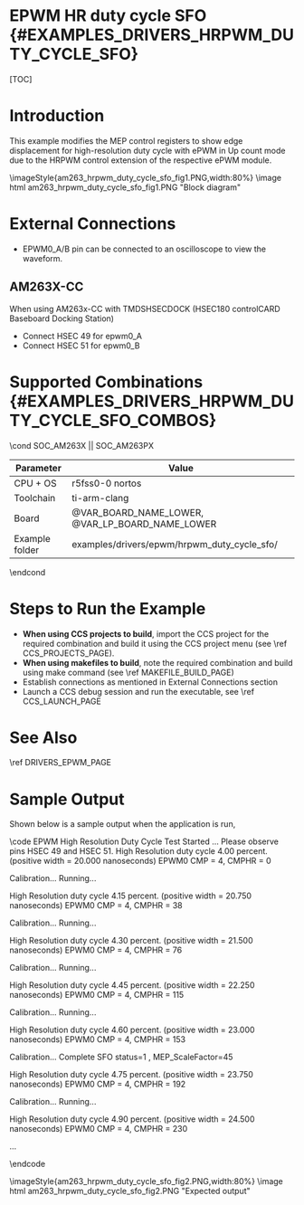 # EPWM HR duty cycle SFO {#EXAMPLES_DRIVERS_HRPWM_DUTY_CYCLE_SFO}

[TOC]

# Introduction

This example modifies the MEP control registers to show edge displacement for high-resolution duty cycle with ePWM in Up count mode due to the HRPWM control extension of the respective ePWM module.

\imageStyle{am263_hrpwm_duty_cycle_sfo_fig1.PNG,width:80%}
\image html am263_hrpwm_duty_cycle_sfo_fig1.PNG "Block diagram"

# External Connections
- EPWM0_A/B pin can be connected to an oscilloscope to view the waveform.

## AM263X-CC
When using AM263x-CC with TMDSHSECDOCK (HSEC180 controlCARD Baseboard Docking Station)
- Connect HSEC 49 for epwm0_A
- Connect HSEC 51 for epwm0_B


# Supported Combinations {#EXAMPLES_DRIVERS_HRPWM_DUTY_CYCLE_SFO_COMBOS}

\cond SOC_AM263X || SOC_AM263PX

 Parameter      | Value
 ---------------|-----------
 CPU + OS       | r5fss0-0 nortos
 Toolchain      | ti-arm-clang
 Board          | @VAR_BOARD_NAME_LOWER, @VAR_LP_BOARD_NAME_LOWER
 Example folder | examples/drivers/epwm/hrpwm_duty_cycle_sfo/

\endcond

# Steps to Run the Example

- **When using CCS projects to build**, import the CCS project for the required combination
  and build it using the CCS project menu (see \ref CCS_PROJECTS_PAGE).
- **When using makefiles to build**, note the required combination and build using
  make command (see \ref MAKEFILE_BUILD_PAGE)
- Establish connections as mentioned in External Connections section
- Launch a CCS debug session and run the executable, see \ref CCS_LAUNCH_PAGE

# See Also

\ref DRIVERS_EPWM_PAGE

# Sample Output

Shown below is a sample output when the application is run,

\code
EPWM High Resolution Duty Cycle Test Started ...
Please observe pins HSEC 49 and HSEC 51.
High Resolution duty cycle 4.00 percent. (positive width = 20.000 nanoseconds)
EPWM0 CMP = 4, CMPHR = 0

Calibration... Running...

High Resolution duty cycle 4.15 percent. (positive width = 20.750 nanoseconds)
EPWM0 CMP = 4, CMPHR = 38

Calibration... Running...

High Resolution duty cycle 4.30 percent. (positive width = 21.500 nanoseconds)
EPWM0 CMP = 4, CMPHR = 76

Calibration... Running...

High Resolution duty cycle 4.45 percent. (positive width = 22.250 nanoseconds)
EPWM0 CMP = 4, CMPHR = 115

Calibration... Running...

High Resolution duty cycle 4.60 percent. (positive width = 23.000 nanoseconds)
EPWM0 CMP = 4, CMPHR = 153

Calibration... Complete
SFO status=1 , MEP_ScaleFactor=45

High Resolution duty cycle 4.75 percent. (positive width = 23.750 nanoseconds)
EPWM0 CMP = 4, CMPHR = 192

Calibration... Running...

High Resolution duty cycle 4.90 percent. (positive width = 24.500 nanoseconds)
EPWM0 CMP = 4, CMPHR = 230

…

\endcode

\imageStyle{am263_hrpwm_duty_cycle_sfo_fig2.PNG,width:80%}
\image html am263_hrpwm_duty_cycle_sfo_fig2.PNG "Expected output"
